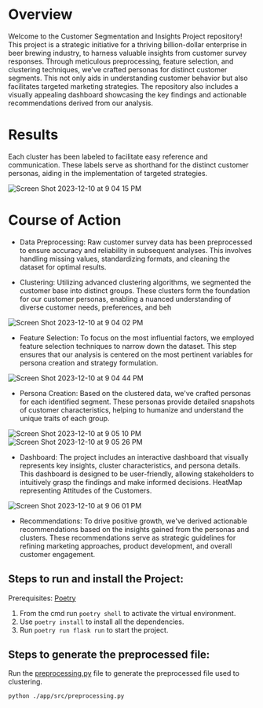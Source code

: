 # Overview

Welcome to the Customer Segmentation and Insights Project repository! This project is a strategic initiative for a thriving billion-dollar enterprise in beer brewing industry, to harness valuable insights from customer survey responses. Through meticulous preprocessing, feature selection, and clustering techniques, we've crafted personas for distinct customer segments. This not only aids in understanding customer behavior but also facilitates targeted marketing strategies. The repository also includes a visually appealing dashboard showcasing the key findings and actionable recommendations derived from our analysis.

# Results
Each cluster has been labeled to facilitate easy reference and communication. These labels serve as shorthand for the distinct customer personas, aiding in the implementation of targeted strategies.

![Screen Shot 2023-12-10 at 9 04 15 PM](https://github.com/achakraborty18/AleAnalytica/assets/150084176/5754f9e5-b21c-4b64-a12a-805cc6bafd3c)


# Course of Action

- Data Preprocessing: Raw customer survey data has been preprocessed to ensure accuracy and reliability in subsequent analyses. This involves handling missing values, standardizing formats, and cleaning the dataset for optimal results.

- Clustering: Utilizing advanced clustering algorithms, we segmented the customer base into distinct groups. These clusters form the foundation for our customer personas, enabling a nuanced understanding of diverse customer needs, preferences, and beh

![Screen Shot 2023-12-10 at 9 04 02 PM](https://github.com/achakraborty18/AleAnalytica/assets/150084176/9a5887f8-2d60-45e0-87d8-cf1e98aa7d4b)

- Feature Selection: To focus on the most influential factors, we employed feature selection techniques to narrow down the dataset. This step ensures that our analysis is centered on the most pertinent variables for persona creation and strategy formulation.

![Screen Shot 2023-12-10 at 9 04 44 PM](https://github.com/achakraborty18/AleAnalytica/assets/150084176/efe53140-103a-4caa-90ae-a2f0abe0c218)

- Persona Creation: Based on the clustered data, we've crafted personas for each identified segment. These personas provide detailed snapshots of customer characteristics, helping to humanize and understand the unique traits of each group.

![Screen Shot 2023-12-10 at 9 05 10 PM](https://github.com/achakraborty18/AleAnalytica/assets/150084176/702c25cb-a410-43b6-96a8-2c746f437be5)
![Screen Shot 2023-12-10 at 9 05 26 PM](https://github.com/achakraborty18/AleAnalytica/assets/150084176/fde5fc3c-5ab6-4b62-a083-2eb38b0283f5)


- Dashboard: The project includes an interactive dashboard that visually represents key insights, cluster characteristics, and persona details. This dashboard is designed to be user-friendly, allowing stakeholders to intuitively grasp the findings and make informed decisions. HeatMap representing Attitudes of the Customers.

![Screen Shot 2023-12-10 at 9 06 01 PM](https://github.com/achakraborty18/AleAnalytica/assets/150084176/5f5cdf8e-9b50-4817-8241-1155dbcb5a81)


- Recommendations: To drive positive growth, we've derived actionable recommendations based on the insights gained from the personas and clusters. These recommendations serve as strategic guidelines for refining marketing approaches, product development, and overall customer engagement.
  
## Steps to run and install the Project:

Prerequisites: [Poetry](https://python-poetry.org/docs/)
1. From the cmd run ```poetry shell``` to activate the virtual environment.
2. Use ```poetry install``` to install all the dependencies.
3. Run ```poetry run flask run``` to start the project.

## Steps to generate the preprocessed file:
Run the [preprocessing.py](./app/src/preprocessing.py) file to generate the preprocessed file used to clustering.
```
python ./app/src/preprocessing.py
```
